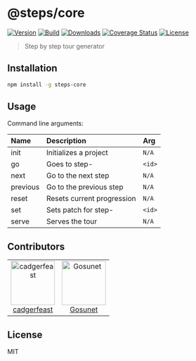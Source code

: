 # @steps/core

[![Version](https://badge.fury.io/js/steps-core.svg)](https://www.npmjs.com/package/steps-core)
[![Build](https://travis-ci.org/cadgerfeast/steps-core.svg?branch=master)](https://travis-ci.org/cadgerfeast/steps-core)
[![Downloads](https://img.shields.io/npm/dt/steps-core.svg)](https://www.npmjs.com/package/steps-core)
[![Coverage Status](https://coveralls.io/repos/github/cadgerfeast/steps-core/badge.svg?branch=master)](https://coveralls.io/github/cadgerfeast/steps-core?branch=master)
[![License](https://img.shields.io/npm/l/steps-core.svg)](https://github.com/cadgerfeast/steps-core/blob/master/LICENSE)

> Step by step tour generator

## Installation

``` bash
npm install -g steps-core
```

## Usage

Command line arguments:

| Name     | Description                 | Arg    |
|:---------|:----------------------------|:-------|
| init     | Initializes a project       | `N/A`  |
| go       | Goes to step-<id>           | `<id>` |
| next     | Go to the next step         | `N/A`  |
| previous | Go to the previous step     | `N/A`  |
| reset    | Resets current progression  | `N/A`  |
| set      | Sets patch for step-<id>    | `<id>` |
| serve    | Serves the tour             | `N/A`  |

## Contributors

<table>
  <tbody>
    <tr>
      <td align="center">
        <a href="https://github.com/cadgerfeast">
          <img src="https://github.com/cadgerfeast.png?size=100" alt="cadgerfeast" width="100px">
          <br/>
          <span>cadgerfeast</span>
        </a>
      </td>
      <td align="center">
        <a href="https://github.com/Gosunet">
          <img src="https://github.com/Gosunet.png?size=100" alt="Gosunet" width="100px">
          <br/>
          <span>Gosunet</span>
        </a>
      </td>
    </tr>
  </tbody>
</table>

## License

MIT
